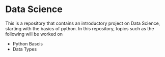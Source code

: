 # Data Science

This is a repository that contains an introductory project on Data Science, starting with the basics of python.
In this repository, topics such as the following will be worked on

- Python Bascis
- Data Types

